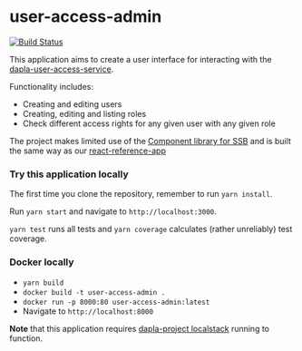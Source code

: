 # user-access-admin
[![Build Status](https://drone.prod-bip-ci.ssb.no/api/badges/statisticsnorway/user-access-admin/status.svg)](https://drone.prod-bip-ci.ssb.no/statisticsnorway/user-access-admin)

This application aims to create a user interface for interacting with the [dapla-user-access-service](https://github.com/statisticsnorway/dataset-access).

Functionality includes:
* Creating and editing users
* Creating, editing and listing roles
* Check different access rights for any given user with any given role

The project makes limited use of the [Component library for SSB](https://github.com/statisticsnorway/ssb-component-library)
and is built the same way as our [react-reference-app](https://github.com/statisticsnorway/fe-react-reference-app)

### Try this application locally
The first time you clone the repository, remember to run `yarn install`.

Run `yarn start` and navigate to `http://localhost:3000`.

`yarn test` runs all tests and `yarn coverage` calculates (rather unreliably) test coverage.

### Docker locally
* `yarn build`
* `docker build -t user-access-admin .`
* `docker run -p 8000:80 user-access-admin:latest`
* Navigate to `http://localhost:8000`

**Note** that this application requires [dapla-project localstack](https://github.com/statisticsnorway/dapla-project/blob/master/localstack/README.md)
running to function.
